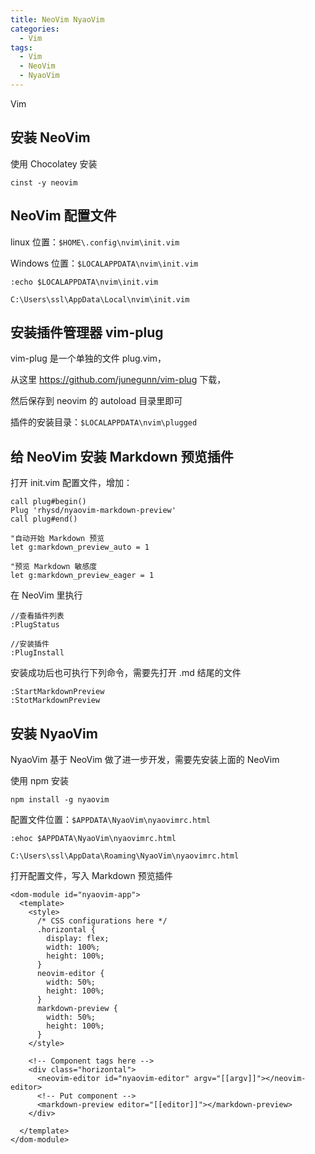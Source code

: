 ```yaml
---
title: NeoVim NyaoVim
categories:
  - Vim
tags:
  - Vim
  - NeoVim
  - NyaoVim
---
```


Vim

<!--more-->

## 安装 NeoVim

使用 Chocolatey 安装
```
cinst -y neovim
```

## NeoVim 配置文件

linux 位置：`$HOME\.config\nvim\init.vim`

Windows 位置：`$LOCALAPPDATA\nvim\init.vim`

```
:echo $LOCALAPPDATA\nvim\init.vim

C:\Users\ssl\AppData\Local\nvim\init.vim
```

## 安装插件管理器 vim-plug

vim-plug 是一个单独的文件 plug.vim，

从这里 https://github.com/junegunn/vim-plug 下载，

然后保存到 neovim 的 autoload 目录里即可

插件的安装目录：`$LOCALAPPDATA\nvim\plugged`

## 给 NeoVim 安装 Markdown 预览插件

打开 init.vim 配置文件，增加：
```
call plug#begin()
Plug 'rhysd/nyaovim-markdown-preview'
call plug#end()

"自动开始 Markdown 预览
let g:markdown_preview_auto = 1

"预览 Markdown 敏感度
let g:markdown_preview_eager = 1
```

在 NeoVim 里执行
```
//查看插件列表
:PlugStatus

//安装插件
:PlugInstall
```

安装成功后也可执行下列命令，需要先打开 .md 结尾的文件
```
:StartMarkdownPreview
:StotMarkdownPreview
```

## 安装 NyaoVim

NyaoVim 基于 NeoVim 做了进一步开发，需要先安装上面的 NeoVim

使用 npm 安装
```
npm install -g nyaovim
```

配置文件位置：`$APPDATA\NyaoVim\nyaovimrc.html`
```
:ehoc $APPDATA\NyaoVim\nyaovimrc.html

C:\Users\ssl\AppData\Roaming\NyaoVim\nyaovimrc.html
```

打开配置文件，写入 Markdown 预览插件
```
<dom-module id="nyaovim-app">
  <template>
    <style>
      /* CSS configurations here */
      .horizontal {
        display: flex;
        width: 100%;
        height: 100%;
      }
      neovim-editor {
        width: 50%;
        height: 100%;
      }
      markdown-preview {
        width: 50%;
        height: 100%;
      }
    </style>

    <!-- Component tags here -->
    <div class="horizontal">
      <neovim-editor id="nyaovim-editor" argv="[[argv]]"></neovim-editor>
      <!-- Put component -->
      <markdown-preview editor="[[editor]]"></markdown-preview>
    </div>

  </template>
</dom-module>
```
